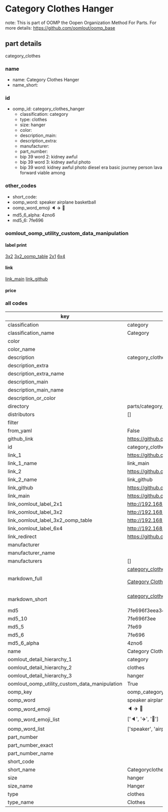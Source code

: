 # Category Clothes Hanger  

note: This is part of OOMP the Oopen Organization Method For Parts. For more details: https://github.com/oomlout/oomp_base

##  part details
  



category_clothes



### name
* name: Category Clothes Hanger
* name_short: 
### id
* oomp_id: category_clothes_hanger
  * classification: category
  * type: clothes
  * size: hanger
  * color: 
  * description_main: 
  * description_extra: 
  * manufacturer: 
  * part_number: 
  * bip 39 word 2: kidney awful
  * bip 39 word 3: kidney awful photo
  * bip 39 word: kidney awful photo diesel era basic journey person lava forward viable among

### other_codes
* short_code: 
* oomp_word: speaker airplane basketball
* oomp_word_emoji :speaker: :airplane: :basketball:
* md5_6_alpha: 4zno6
* md5_6: 7fe696






### oomlout_oomp_utility_custom_data_manipulation
#### label print
[3x2](http://192.168.1.245:1112/?label=oomp%204zno6)
[3x2_oomp_table](http://192.168.1.108:1112/?label=oomp%204zno6)
[2x1](http://192.168.1.242:1112/?label=oomp%204zno6)
[6x4](http://192.168.1.55:1112/?label=oomp%204zno6)    

#### link

[link_main](https://github.com/oomlout/oomlout_oomp_version_1_messy/tree/main/parts/category_clothes_hanger) [link_github](https://github.com/oomlout/oomlout_oomp_version_1_messy/tree/main/parts/category_clothes_hanger)                             

#### price







### all codes 
| key | value |  
| --- | --- |  
| classification | category |  
| classification_name | Category |  
| color |  |  
| color_name |  |  
| description | category_clothes |  
| description_extra |  |  
| description_extra_name |  |  
| description_main |  |  
| description_main_name |  |  
| description_or_color |   |  
| directory | parts/category_clothes_hanger |  
| distributors | [] |  
| filter |  |  
| from_yaml | False |  
| github_link | https://github.com/oomlout/oomlout_oomp_part_src/tree/main/parts/category_clothes_hanger |  
| id | category_clothes_hanger |  
| link_1 | https://github.com/oomlout/oomlout_oomp_version_1_messy/tree/main/parts/category_clothes_hanger |  
| link_1_name | link_main |  
| link_2 | https://github.com/oomlout/oomlout_oomp_version_1_messy/tree/main/parts/category_clothes_hanger |  
| link_2_name | link_github |  
| link_github | https://github.com/oomlout/oomlout_oomp_version_1_messy/tree/main/parts/category_clothes_hanger |  
| link_main | https://github.com/oomlout/oomlout_oomp_version_1_messy/tree/main/parts/category_clothes_hanger |  
| link_oomlout_label_2x1 | http://192.168.1.242:1112/?label=oomp%204zno6 |  
| link_oomlout_label_3x2 | http://192.168.1.245:1112/?label=oomp%204zno6 |  
| link_oomlout_label_3x2_oomp_table | http://192.168.1.108:1112/?label=oomp%204zno6 |  
| link_oomlout_label_6x4 | http://192.168.1.55:1112/?label=oomp%204zno6 |  
| link_redirect | https://github.com/oomlout/oomlout_oomp_version_1_messy/tree/main/parts/category_clothes_hanger |  
| manufacturer |  |  
| manufacturer_name |  |  
| manufacturers | [] |  
| markdown_full | [category_clothes_hanger](none)<br>[](none)<br>[Category Clothes Hanger](none)<br><br> |  
| markdown_short | [category_clothes_hanger](none)<br><br> |  
| md5 | 7fe696f3eea34f0c4c2623d947442bd3 |  
| md5_10 | 7fe696f3ee |  
| md5_5 | 7fe69 |  
| md5_6 | 7fe696 |  
| md5_6_alpha | 4zno6 |  
| name | Category Clothes Hanger |  
| oomlout_detail_hierarchy_1 | category |  
| oomlout_detail_hierarchy_2 | clothes |  
| oomlout_detail_hierarchy_3 | hanger |  
| oomlout_oomp_utility_custom_data_manipulation | True |  
| oomp_key | oomp_category_clothes_hanger |  
| oomp_word | speaker airplane basketball |  
| oomp_word_emoji | :speaker: :airplane: :basketball: |  
| oomp_word_emoji_list | [':speaker:', ':airplane:', ':basketball:'] |  
| oomp_word_list | ['speaker', 'airplane', 'basketball'] |  
| part_number |  |  
| part_number_exact |  |  
| part_number_name |  |  
| short_code |  |  
| short_name | Categoryclothes |  
| size | hanger |  
| size_name | Hanger |  
| type | clothes |  
| type_name | Clothes |  
